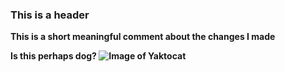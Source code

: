 ### This is a header <b><b>

This is a short meaningful comment about the changes I made <b><b>

Is this perhaps dog? <b>
![Image of Yaktocat](https://octodex.github.com/images/yaktocat.png)
